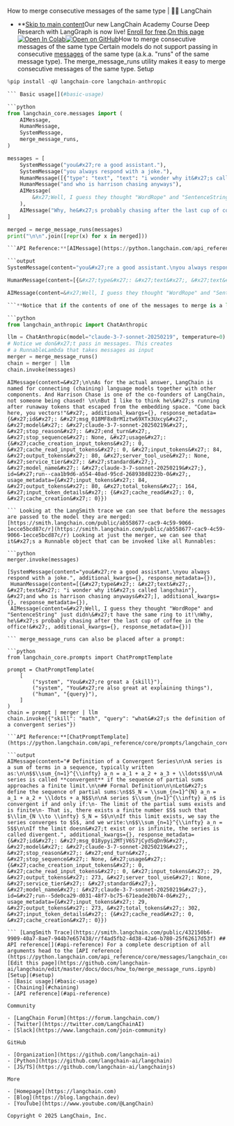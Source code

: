 How to merge consecutive messages of the same type | 🦜️🔗 LangChain
- **[Skip to main content](#__docusaurus_skipToContent_fallback)Our new LangChain Academy Course Deep Research with LangGraph is now live! [Enroll for free](https://academy.langchain.com/courses/deep-research-with-langgraph/?utm_medium=internal&utm_source=docs&utm_campaign=q3-2025_deep-research-course_co).[On this page![Open In Colab ](https://colab.research.google.com/assets/colab-badge.svg)](https://colab.research.google.com/github/langchain-ai/langchain/blob/master/docs/docs/how_to/merge_message_runs.ipynb)[![Open on GitHub ](https://img.shields.io/badge/Open%20on%20GitHub-grey?logo=github&logoColor=white)](https://github.com/langchain-ai/langchain/blob/master/docs/docs/how_to/merge_message_runs.ipynb)How to merge consecutive messages of the same type Certain models do not support passing in consecutive [messages](/docs/concepts/messages/) of the same type (a.k.a. "runs" of the same message type). The merge_message_runs utility makes it easy to merge consecutive messages of the same type. Setup[​](#setup)

```python
%pip install -qU langchain-core langchain-anthropic

``` Basic usage[​](#basic-usage)

```python
from langchain_core.messages import (
    AIMessage,
    HumanMessage,
    SystemMessage,
    merge_message_runs,
)

messages = [
    SystemMessage("you&#x27;re a good assistant."),
    SystemMessage("you always respond with a joke."),
    HumanMessage([{"type": "text", "text": "i wonder why it&#x27;s called langchain"}]),
    HumanMessage("and who is harrison chasing anyways"),
    AIMessage(
        &#x27;Well, I guess they thought "WordRope" and "SentenceString" just didn\&#x27;t have the same ring to it!&#x27;
    ),
    AIMessage("Why, he&#x27;s probably chasing after the last cup of coffee in the office!"),
]

merged = merge_message_runs(messages)
print("\n\n".join([repr(x) for x in merged]))

```API Reference:**[AIMessage](https://python.langchain.com/api_reference/core/messages/langchain_core.messages.ai.AIMessage.html) | [HumanMessage](https://python.langchain.com/api_reference/core/messages/langchain_core.messages.human.HumanMessage.html) | [SystemMessage](https://python.langchain.com/api_reference/core/messages/langchain_core.messages.system.SystemMessage.html) | [merge_message_runs](https://python.langchain.com/api_reference/core/messages/langchain_core.messages.utils.merge_message_runs.html)

```output
SystemMessage(content="you&#x27;re a good assistant.\nyou always respond with a joke.", additional_kwargs={}, response_metadata={})

HumanMessage(content=[{&#x27;type&#x27;: &#x27;text&#x27;, &#x27;text&#x27;: "i wonder why it&#x27;s called langchain"}, &#x27;and who is harrison chasing anyways&#x27;], additional_kwargs={}, response_metadata={})

AIMessage(content=&#x27;Well, I guess they thought "WordRope" and "SentenceString" just didn\&#x27;t have the same ring to it!\nWhy, he\&#x27;s probably chasing after the last cup of coffee in the office!&#x27;, additional_kwargs={}, response_metadata={})

```**Notice that if the contents of one of the messages to merge is a list of content blocks then the merged message will have a list of content blocks. And if both messages to merge have string contents then those are concatenated with a newline character. Chaining[​](#chaining) merge_message_runs can be used imperatively (like above) or declaratively, making it easy to compose with other components in a chain:

```python
from langchain_anthropic import ChatAnthropic

llm = ChatAnthropic(model="claude-3-7-sonnet-20250219", temperature=0)
# Notice we don&#x27;t pass in messages. This creates
# a RunnableLambda that takes messages as input
merger = merge_message_runs()
chain = merger | llm
chain.invoke(messages)

```

```output
AIMessage(content=&#x27;\n\nAs for the actual answer, LangChain is named for connecting (chaining) language models together with other components. And Harrison Chase is one of the co-founders of LangChain, not someone being chased! \n\nBut I like to think he\&#x27;s running after runaway tokens that escaped from the embedding space. "Come back here, you vectors!"&#x27;, additional_kwargs={}, response_metadata={&#x27;id&#x27;: &#x27;msg_018MF8xBrM1ztw69XTx3Uxcy&#x27;, &#x27;model&#x27;: &#x27;claude-3-7-sonnet-20250219&#x27;, &#x27;stop_reason&#x27;: &#x27;end_turn&#x27;, &#x27;stop_sequence&#x27;: None, &#x27;usage&#x27;: {&#x27;cache_creation_input_tokens&#x27;: 0, &#x27;cache_read_input_tokens&#x27;: 0, &#x27;input_tokens&#x27;: 84, &#x27;output_tokens&#x27;: 80, &#x27;server_tool_use&#x27;: None, &#x27;service_tier&#x27;: &#x27;standard&#x27;}, &#x27;model_name&#x27;: &#x27;claude-3-7-sonnet-20250219&#x27;}, id=&#x27;run--caa1b9d6-a554-40ad-95cd-268938d8223b-0&#x27;, usage_metadata={&#x27;input_tokens&#x27;: 84, &#x27;output_tokens&#x27;: 80, &#x27;total_tokens&#x27;: 164, &#x27;input_token_details&#x27;: {&#x27;cache_read&#x27;: 0, &#x27;cache_creation&#x27;: 0}})

``` Looking at the LangSmith trace we can see that before the messages are passed to the model they are merged: [https://smith.langchain.com/public/ab558677-cac9-4c59-9066-1ecce5bcd87c/r](https://smith.langchain.com/public/ab558677-cac9-4c59-9066-1ecce5bcd87c/r) Looking at just the merger, we can see that it&#x27;s a Runnable object that can be invoked like all Runnables:

```python
merger.invoke(messages)

```

```output
[SystemMessage(content="you&#x27;re a good assistant.\nyou always respond with a joke.", additional_kwargs={}, response_metadata={}),
 HumanMessage(content=[{&#x27;type&#x27;: &#x27;text&#x27;, &#x27;text&#x27;: "i wonder why it&#x27;s called langchain"}, &#x27;and who is harrison chasing anyways&#x27;], additional_kwargs={}, response_metadata={}),
 AIMessage(content=&#x27;Well, I guess they thought "WordRope" and "SentenceString" just didn\&#x27;t have the same ring to it!\nWhy, he\&#x27;s probably chasing after the last cup of coffee in the office!&#x27;, additional_kwargs={}, response_metadata={})]

``` merge_message_runs can also be placed after a prompt:

```python
from langchain_core.prompts import ChatPromptTemplate

prompt = ChatPromptTemplate(
    [
        ("system", "You&#x27;re great a {skill}"),
        ("system", "You&#x27;re also great at explaining things"),
        ("human", "{query}"),
    ]
)
chain = prompt | merger | llm
chain.invoke({"skill": "math", "query": "what&#x27;s the definition of a convergent series"})

```API Reference:**[ChatPromptTemplate](https://python.langchain.com/api_reference/core/prompts/langchain_core.prompts.chat.ChatPromptTemplate.html)

```output
AIMessage(content="# Definition of a Convergent Series\n\nA series is a sum of terms in a sequence, typically written as:\n\n$$\\sum_{n=1}^{\\infty} a_n = a_1 + a_2 + a_3 + \\ldots$$\n\nA series is called **convergent** if the sequence of partial sums approaches a finite limit.\n\n## Formal Definition\n\nLet&#x27;s define the sequence of partial sums:\n$$S_N = \\sum_{n=1}^{N} a_n = a_1 + a_2 + \\ldots + a_N$$\n\nA series $\\sum_{n=1}^{\\infty} a_n$ is convergent if and only if:\n- The limit of the partial sums exists and is finite\n- That is, there exists a finite number $S$ such that $\\lim_{N \\to \\infty} S_N = S$\n\nIf this limit exists, we say the series converges to $S$, and we write:\n$$\\sum_{n=1}^{\\infty} a_n = S$$\n\nIf the limit doesn&#x27;t exist or is infinite, the series is called divergent.", additional_kwargs={}, response_metadata={&#x27;id&#x27;: &#x27;msg_018ypyi2MTjV6S7jCydSqDn9&#x27;, &#x27;model&#x27;: &#x27;claude-3-7-sonnet-20250219&#x27;, &#x27;stop_reason&#x27;: &#x27;end_turn&#x27;, &#x27;stop_sequence&#x27;: None, &#x27;usage&#x27;: {&#x27;cache_creation_input_tokens&#x27;: 0, &#x27;cache_read_input_tokens&#x27;: 0, &#x27;input_tokens&#x27;: 29, &#x27;output_tokens&#x27;: 273, &#x27;server_tool_use&#x27;: None, &#x27;service_tier&#x27;: &#x27;standard&#x27;}, &#x27;model_name&#x27;: &#x27;claude-3-7-sonnet-20250219&#x27;}, id=&#x27;run--5de0ca29-d031-48f7-bc75-671eade20b74-0&#x27;, usage_metadata={&#x27;input_tokens&#x27;: 29, &#x27;output_tokens&#x27;: 273, &#x27;total_tokens&#x27;: 302, &#x27;input_token_details&#x27;: {&#x27;cache_read&#x27;: 0, &#x27;cache_creation&#x27;: 0}})

``` [LangSmith Trace](https://smith.langchain.com/public/432150b6-9909-40a7-8ae7-944b7e657438/r/f4ad5fb2-4d38-42a6-b780-25f62617d53f) ## API reference[​](#api-reference) For a complete description of all arguments head to the [API reference](https://python.langchain.com/api_reference/core/messages/langchain_core.messages.utils.merge_message_runs.html)[Edit this page](https://github.com/langchain-ai/langchain/edit/master/docs/docs/how_to/merge_message_runs.ipynb)[Setup](#setup)
- [Basic usage](#basic-usage)
- [Chaining](#chaining)
- [API reference](#api-reference)

Community

- [LangChain Forum](https://forum.langchain.com/)
- [Twitter](https://twitter.com/LangChainAI)
- [Slack](https://www.langchain.com/join-community)

GitHub

- [Organization](https://github.com/langchain-ai)
- [Python](https://github.com/langchain-ai/langchain)
- [JS/TS](https://github.com/langchain-ai/langchainjs)

More

- [Homepage](https://langchain.com)
- [Blog](https://blog.langchain.dev)
- [YouTube](https://www.youtube.com/@LangChain)

Copyright © 2025 LangChain, Inc.
